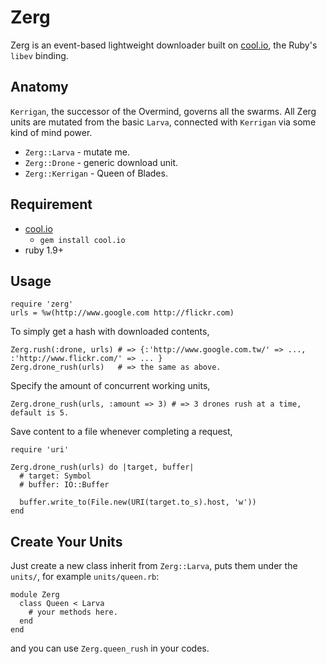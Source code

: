 Zerg
====

Zerg is an event-based lightweight downloader built on [cool.io](http://coolio.github.com/), the Ruby's `libev` binding.
 
Anatomy
----

`Kerrigan`, the successor of the Overmind, governs all the swarms. All Zerg units are mutated from the basic `Larva`, connected with `Kerrigan` via some kind of mind power. 
 
* `Zerg::Larva` - mutate me.
* `Zerg::Drone` - generic download unit.
* `Zerg::Kerrigan` - Queen of Blades.

Requirement
----
 
* [cool.io](http://coolio.github.com/)
  * `gem install cool.io`
* ruby 1.9+

Usage
----

    require 'zerg'
    urls = %w(http://www.google.com http://flickr.com)

To simply get a hash with downloaded contents,

    Zerg.rush(:drone, urls)	# => {:'http://www.google.com.tw/' => ..., :'http://www.flickr.com/' => ... }
    Zerg.drone_rush(urls)	# => the same as above.

Specify the amount of concurrent working units,

    Zerg.drone_rush(urls, :amount => 3)	# => 3 drones rush at a time, default is 5.

Save content to a file whenever completing a request,

    require 'uri'

    Zerg.drone_rush(urls) do |target, buffer|
      # target: Symbol
      # buffer: IO::Buffer

      buffer.write_to(File.new(URI(target.to_s).host, 'w'))
    end

Create Your Units
----
 
Just create a new class inherit from `Zerg::Larva`, puts them under the `units/`, for example `units/queen.rb`: 
 
    module Zerg
      class Queen < Larva
        # your methods here.
      end
    end

and you can use `Zerg.queen_rush` in your codes.
